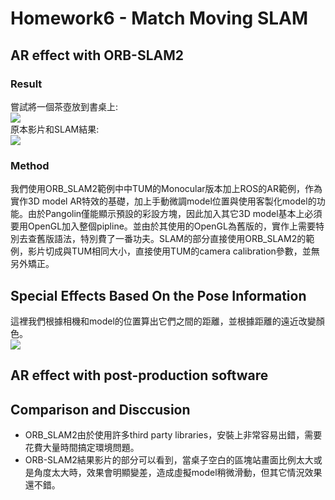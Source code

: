 # Homework6 - Match Moving SLAM

## AR effect with ORB-SLAM2
### Result
嘗試將一個茶壺放到書桌上:  
![](output_video.gif)  
原本影片和SLAM結果:  
![](output.gif)

### Method  
我們使用ORB_SLAM2範例中中TUM的Monocular版本加上ROS的AR範例，作為實作3D model AR特效的基礎，加上手動微調model位置與使用客製化model的功能。由於Pangolin僅能顯示預設的彩設方塊，因此加入其它3D model基本上必須要用OpenGL加入整個pipline。並由於其使用的OpenGL為舊版的，實作上需要特別去查舊版語法，特別費了一番功夫。SLAM的部分直接使用ORB_SLAM2的範例，影片切成與TUM相同大小，直接使用TUM的camera calibration參數，並無另外矯正。

## Special Effects Based On the Pose Information
這裡我們根據相機和model的位置算出它們之間的距離，並根據距離的遠近改變顏色。  
![](output_color.gif)

## AR effect with post-production software

## Comparison and Disccusion

* ORB_SLAM2由於使用許多third party libraries，安裝上非常容易出錯，需要花費大量時間搞定環境問題。
* ORB-SLAM2結果影片的部分可以看到，當桌子空白的區塊站畫面比例太大或是角度太大時，效果會明顯變差，造成虛擬model稍微滑動，但其它情況效果還不錯。
